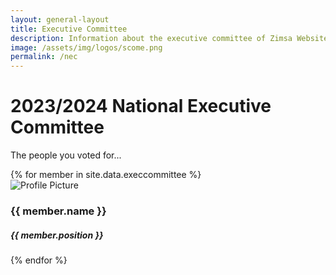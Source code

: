 ```yaml
---
layout: general-layout
title: Executive Committee
description: Information about the executive committee of Zimsa Website.
image: /assets/img/logos/scome.png
permalink: /nec
---
```


<div class="container">
  <div class="m-3 align-content-center text-center">
      <h1>2023/2024 National Executive Committee</h1>
      <p>The people you voted for...</p>
    </div>
  <div class="row mt-5">
    {% for member in site.data.execcommittee %}
        <div class="col-lg-4 mb-5">
            <div class="card h-100 shadow border-0">
            <div class="card-body text-center mt-2 px-4 pt-2 rounded-top">
                <img src="{{ member.image }}" alt="Profile Picture" class="img-fluid rounded-circle mx-auto d-block" style="max-width:200px;">
                <h3 class="fw-bold">{{ member.name }}</h3>
                <h5>{{ member.position }}</h5>
            </div>
            <div class="pt-0 bg-transparent">
                <div class="d-flex justify-content-between align-items-center px-4 pb-5">
                <a href="tel:{{ member.phone-number }}" class="text-dark me-1 fs-5"><i class="bi bi-telephone-fill"></i></a>
                <a href="https://wa.me/{{ member.phone-number }}" class="text-dark me-1 fs-5"><i class="bi bi-whatsapp"></i></a>
                <a href="mailto:{{ member.email }}" class="text-dark me-1 fs-5"><i class="bi bi-envelope"></i></a>
                <a href="{{ member.linkedin }}" class="text-dark me-1 fs-5"><i class="bi bi-linkedin"></i></a>
                </div>
            </div>
            </div>
        </div>
    {% endfor %}
  </div>
</div>